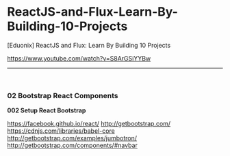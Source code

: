 # ReactJS-and-Flux-Learn-By-Building-10-Projects
[Eduonix] ReactJS and Flux: Learn By Building 10 Projects

https://www.youtube.com/watch?v=S8ArGSiYYBw

___

<br/>

### 02 Bootstrap React Components


**002 Setup React  Bootstrap**

https://facebook.github.io/react/
http://getbootstrap.com/
https://cdnjs.com/libraries/babel-core
http://getbootstrap.com/examples/jumbotron/
http://getbootstrap.com/components/#navbar
